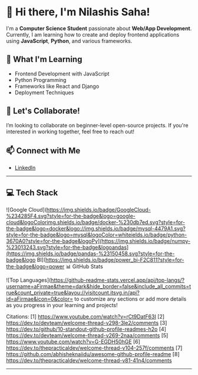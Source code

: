 # 👋 Hi there, I'm Nilashis Saha!

I'm a **Computer Science Student** passionate about **Web/App Development**. Currently, I am learning how to create and deploy frontend applications using **JavaScript**, **Python**, and various frameworks.

## 🌱 What I'm Learning

- Frontend Development with JavaScript
- Python Programming
- Frameworks like React and Django
- Deployment Techniques

## 💞 Let's Collaborate!

I’m looking to collaborate on beginner-level open-source projects. If you're interested in working together, feel free to reach out!

## 📫 Connect with Me

- [LinkedIn](https://linkedin.com/in/nilashis-saha)

---

## 💻 Tech Stack

![Google Cloud](https://img.shields.io/badge/GoogleCloud-%234285F4.svg?style=for-the-badge&logo=google-cloud&logoColorimg.shields.io/badge/docker-%230db7ed.svg?style=for-the-badge&logo=docker&logo://img.shields.io/badge/mysql-4479A1.svg?style=for-the-badge&logo=mysql&logoColor=whiteields.io/badge/python-3670A0?style=for-the-badge&logoPy](https://img.shields.io/badge/numpy-%23013243.svg?style=for-the-badge&logoandas](https://img.shields.io/badge/pandas-%23150458.svg?style=for-the-badge&logo BI](https://img.shields.io/badge/power_bi-F2C811?style=for-the-badge&logo=power 📊 GitHub Stats

![Top Languages](https://github-readme-stats.vercel.app/api/top-langs/?username=aFirmae&theme=dark&hide_border=false&include_all_commits=true&count_private=true&layou://visitcount.itsvg.in/api?id=aFirmae&icon=0&color= to customize any sections or add more details as you progress in your learning and projects!

Citations:
[1] https://www.youtube.com/watch?v=rCt9DatF63I
[2] https://dev.to/devteam/welcome-thread-v298-3le2/comments
[3] https://dev.to/github/10-standout-github-profile-readmes-h2o
[4] https://dev.to/devteam/welcome-thread-v269-2naa/comments
[5] https://www.youtube.com/watch?v=G-EGDH50hGE
[6] https://dev.to/thepracticaldev/welcome-thread-v104-257f/comments
[7] https://github.com/abhisheknaiidu/awesome-github-profile-readme
[8] https://dev.to/thepracticaldev/welcome-thread-v81-41n4/comments

---
